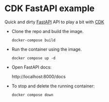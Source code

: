 # CDK FastAPI example

Quick and dirty [FastAPI](https://github.com/tiangolo/fastapi) API to play a bit with [CDK](https://github.com/cdk/cdk)

- Clone the repo and build the image.

  ```
  docker-compose build
  ```

- Run the container using the image.

  ```
  docker compose up -d
  ```

- Open FastAPI docs:

  http://localhost:8000/docs

- To stop and delete the running container:

  ```
  docker compose down
  ```
